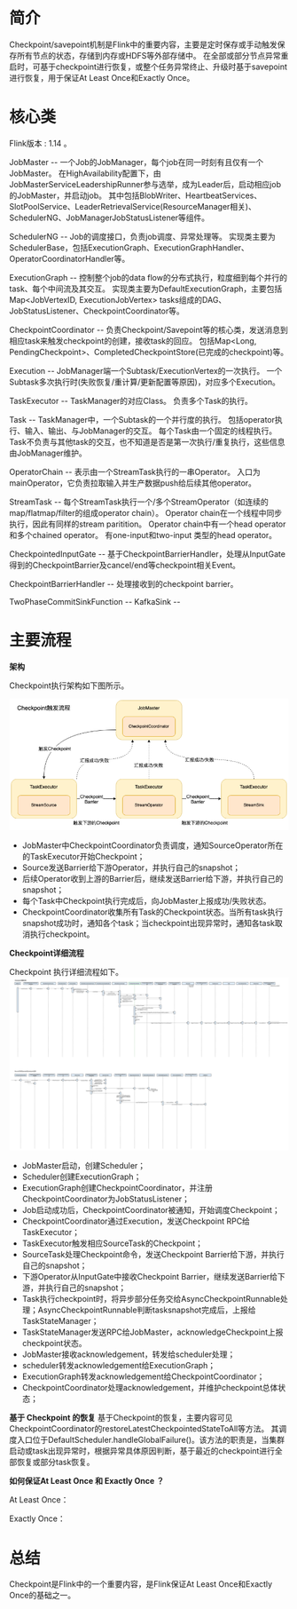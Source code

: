 # 简介
Checkpoint/savepoint机制是Flink中的重要内容，主要是定时保存或手动触发保存所有节点的状态，存储到内存或HDFS等外部存储中。
在全部或部分节点异常重启时，可基于checkpoint进行恢复，或整个任务异常终止、升级时基于savepoint进行恢复，用于保证At Least Once和Exactly Once。


# 核心类
Flink版本 : 1.14 。

JobMaster -- 一个Job的JobManager，每个job在同一时刻有且仅有一个JobMaster。
在HighAvailability配置下，由JobMasterServiceLeadershipRunner参与选举，成为Leader后，启动相应job的JobMaster，并启动job。
其中包括BlobWriter、HeartbeatServices、SlotPoolService、LeaderRetrievalService(ResourceManager相关)、SchedulerNG、JobManagerJobStatusListener等组件。

SchedulerNG -- Job的调度接口，负责job调度、异常处理等。
实现类主要为SchedulerBase，包括ExecutionGraph、ExecutionGraphHandler、OperatorCoordinatorHandler等。

ExecutionGraph -- 控制整个job的data flow的分布式执行，粒度细到每个并行的task、每个中间流及其交互。
实现类主要为DefaultExecutionGraph，主要包括Map<JobVertexID, ExecutionJobVertex> tasks组成的DAG、JobStatusListener、CheckpointCoordinator等。

CheckpointCoordinator -- 负责Checkpoint/Savepoint等的核心类，发送消息到相应task来触发checkpoint的创建，接收task的回应。
包括Map<Long, PendingCheckpoint>、CompletedCheckpointStore(已完成的checkpoint)等。

Execution -- JobManager端一个Subtask/ExecutionVertex的一次执行。
一个Subtask多次执行时(失败恢复/重计算/更新配置等原因)，对应多个Execution。

TaskExecutor -- TaskManager的对应Class。
负责多个Task的执行。

Task -- TaskManager中，一个Subtask的一个并行度的执行。
包括operator执行、输入、输出、与JobManager的交互。
每个Task由一个固定的线程执行。
Task不负责与其他task的交互，也不知道是否是第一次执行/重复执行，这些信息由JobManager维护。

OperatorChain --  表示由一个StreamTask执行的一串Operator。
入口为mainOperator，它负责拉取输入并生产数据push给后续其他operator。

StreamTask --  每个StreamTask执行一个/多个StreamOperator（如连续的map/flatmap/filter的组成operator chain）。
Operator chain在一个线程中同步执行，因此有同样的stream paritition。
Operator chain中有一个head operator和多个chained operator。
有one-input和two-input 类型的head operator。

CheckpointedInputGate -- 基于CheckpointBarrierHandler，处理从InputGate得到的CheckpointBarrier及cancel/end等checkpoint相关Event。

CheckpointBarrierHandler -- 处理接收到的checkpoint barrier。

TwoPhaseCommitSinkFunction -- 
KafkaSink -- 





# 主要流程

**架构**

Checkpoint执行架构如下图所示。

![](https://raw.githubusercontent.com/rainsbaby/notebook/master/imgs/flink_checkpoint_architecture.drawio.png)

* JobMaster中CheckpointCoordinator负责调度，通知SourceOperator所在的TaskExecutor开始Checkpoint；
* Source发送Barrier给下游Operator，并执行自己的snapshot；
* 后续Operator收到上游的Barrier后，继续发送Barrier给下游，并执行自己的snapshot；
* 每个Task中Checkpoint执行完成后，向JobMaster上报成功/失败状态。
* CheckpointCoordinator收集所有Task的Checkpoint状态。当所有task执行snapshot成功时，通知各个task；当checkpoint出现异常时，通知各task取消执行checkpoint。


**Checkpoint详细流程**

Checkpoint 执行详细流程如下。
![](https://raw.githubusercontent.com/rainsbaby/notebook/master/imgs/flink_checkpoint_flow_detail.png)

* JobMaster启动，创建Scheduler；
* Scheduler创建ExecutionGraph；
* ExecutionGraph创建CheckpointCoordinator，并注册CheckpointCoordinator为JobStatusListener；
* Job启动成功后，CheckpointCoordinator被通知，开始调度Checkpoint；
* CheckpointCoordinator通过Execution，发送Checkpoint RPC给TaskExecutor；
* TaskExecutor触发相应SourceTask的Checkpoint；
* SourceTask处理Checkpoint命令，发送Checkpoint Barrier给下游，并执行自己的snapshot；
* 下游Operator从InputGate中接收Checkpoint Barrier，继续发送Barrier给下游，并执行自己的snapshot；
* Task执行checkpoint时，将异步部分任务交给AsyncCheckpointRunnable处理；AsyncCheckpointRunnable判断tasksnapshot完成后，上报给TaskStateManager；
* TaskStateManager发送RPC给JobMaster，acknowledgeCheckpoint上报checkpoint状态。
* JobMaster接收acknowledgement，转发给scheduler处理；
* scheduler转发acknowledgement给ExecutionGraph；
* ExecutionGraph转发acknowledgement给CheckpointCoordinator；
* CheckpointCoordinator处理acknowledgement，并维护checkpoint总体状态；



**基于 Checkpoint 的恢复**
基于Checkpoint的恢复，主要内容可见CheckpointCoordinator的restoreLatestCheckpointedStateToAll等方法。
其调度入口位于DefaultScheduler.handleGlobalFailure()。该方法的职责是，当集群启动或task出现异常时，根据异常具体原因判断，基于最近的checkpoint进行全部恢复或部分task恢复。

**如何保证At Least Once 和 Exactly Once ？**

At Least Once：

Exactly Once：



# 总结

Checkpoint是Flink中的一个重要内容，是Flink保证At Least Once和Exactly Once的基础之一。